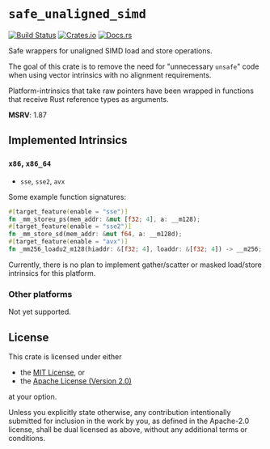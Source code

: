 # `safe_unaligned_simd`

[![Build Status](https://github.com/okaneco/safe_unaligned_simd/workflows/Rust%20CI/badge.svg)](https://github.com/okaneco/safe_unaligned_simd)
[![Crates.io](https://img.shields.io/crates/v/safe_unaligned_simd.svg)](https://crates.io/crates/safe_unaligned_simd)
[![Docs.rs](https://docs.rs/safe_unaligned_simd/badge.svg)](https://docs.rs/safe_unaligned_simd)

Safe wrappers for unaligned SIMD load and store operations.

The goal of this crate is to remove the need for "unnecessary `unsafe`" code when using vector intrinsics with no alignment requirements.

Platform-intrinsics that take raw pointers have been wrapped in functions that receive Rust reference types as arguments.

**MSRV**: 1.87

## Implemented Intrinsics

### `x86`, `x86_64`
- `sse`, `sse2`, `avx`

Some example function signatures:
```rust
#[target_feature(enable = "sse")]
fn _mm_storeu_ps(mem_addr: &mut [f32; 4], a: __m128);
#[target_feature(enable = "sse2")]
fn _mm_store_sd(mem_addr: &mut f64, a: __m128d);
#[target_feature(enable = "avx")]
fn _mm256_loadu2_m128(hiaddr: &[f32; 4], loaddr: &[f32; 4]) -> __m256;
```

Currently, there is no plan to implement gather/scatter or masked load/store intrinsics for this platform.

### Other platforms

Not yet supported.

## License
This crate is licensed under either
- the [MIT License](LICENSE-MIT), or
- the [Apache License (Version 2.0)](LICENSE-APACHE)

at your option.

Unless you explicitly state otherwise, any contribution intentionally submitted
for inclusion in the work by you, as defined in the Apache-2.0 license, shall be
dual licensed as above, without any additional terms or conditions.
